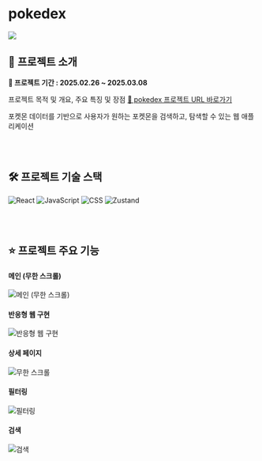 # pokedex 

<img src="https://github.com/user-attachments/assets/d6cf09ef-a08d-41af-b4b0-36f79c078299">

## 📄 프로젝트 소개

**📆 프로젝트 기간 : 2025.02.26 ~ 2025.03.08**

프로젝트 목적 및 개요, 주요 특징 및 장점
[🔗 pokedex 프로젝트 URL 바로가기](lsohyuniil.github.io/pokedex/)

포켓몬 데이터를 기반으로 사용자가 원하는 포켓몬을 검색하고, 탐색할 수 있는 웹 애플리케이션

<br><br>

## 🛠️ 프로젝트 기술 스택

<img alt="React" src="https://img.shields.io/badge/React-61DAFB?style=for-the-badge&logo=React&logoColor=white">
<img alt="JavaScript" src="https://img.shields.io/badge/JavaScript-F7DF1E?style=for-the-badge&logo=JavaScript&logoColor=white">
<img alt="CSS" src="https://img.shields.io/badge/css-663399?style=for-the-badge&logo=css&logoColor=white">
<img alt="Zustand" src="https://img.shields.io/badge/Zustand-E5771F?style=for-the-badge">

<br><br>

## ⭐️ 프로젝트 주요 기능
<h4>메인 (무한 스크롤)</h4>
<img src="https://github.com/user-attachments/assets/8c42f6fb-b380-4161-bb79-ded6075f7faa" alt="메인 (무한 스크롤)"/>

<h4>반응형 웹 구현</h4>
<img src="https://github.com/user-attachments/assets/3eefad14-9255-4838-8343-6dcc0834713a" alt="반응형 웹 구현"/>

<h4>상세 페이지</h4>
<img src="https://github.com/user-attachments/assets/32e41344-e207-4910-af13-730a3d183770" alt="무한 스크롤"/>

<h4>필터링</h4>
<img src="https://github.com/user-attachments/assets/a4cbc2ef-1ed7-4a0c-95a0-eace00a30581" alt="필터링"/>

<h4>검색</h4>
<img src="https://github.com/user-attachments/assets/0b6d90a9-ee7d-44ba-93f9-ca7ca6c9334b" alt="검색"/>

<br><br>
